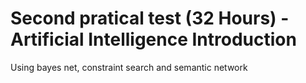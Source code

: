 # Second pratical test (32 Hours) - Artificial Intelligence Introduction

Using bayes net, constraint search and semantic network
